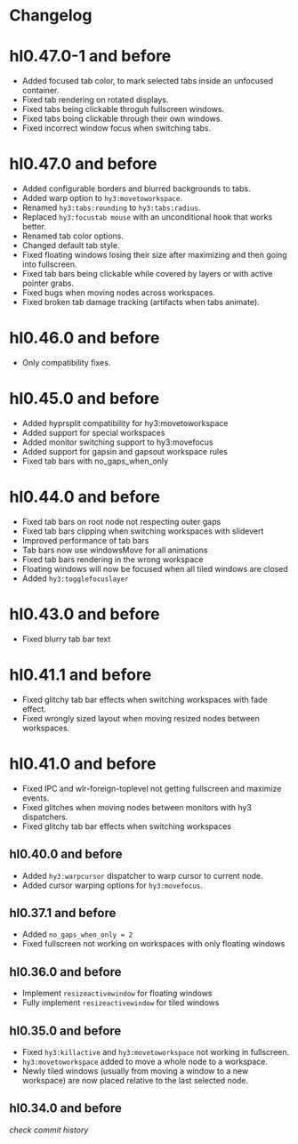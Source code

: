 # Changelog

# hl0.47.0-1 and before
- Added focused tab color, to mark selected tabs inside an unfocused container.
- Fixed tab rendering on rotated displays.
- Fixed tabs being clickable throguh fullscreen windows.
- Fixed tabs boing clickable through their own windows.
- Fixed incorrect window focus when switching tabs.

# hl0.47.0 and before

- Added configurable borders and blurred backgrounds to tabs.
- Added warp option to `hy3:movetoworkspace`.
- Renamed `hy3:tabs:rounding` to `hy3:tabs:radius`.
- Replaced `hy3:focustab mouse` with an unconditional hook that works better.
- Renamed tab color options.
- Changed default tab style.
- Fixed floating windows losing their size after maximizing and then going into fullscreen.
- Fixed tab bars being clickable while covered by layers or with active pointer grabs.
- Fixed bugs when moving nodes across workspaces.
- Fixed broken tab damage tracking (artifacts when tabs animate).

# hl0.46.0 and before

- Only compatibility fixes.

# hl0.45.0 and before

- Added hyprsplit compatibility for hy3:movetoworkspace
- Added support for special workspaces
- Added monitor switching support to hy3:movefocus
- Added support for gapsin and gapsout workspace rules
- Fixed tab bars with no_gaps_when_only

# hl0.44.0 and before

- Fixed tab bars on root node not respecting outer gaps
- Fixed tab bars clipping when switching workspaces with slidevert
- Improved performance of tab bars
- Tab bars now use windowsMove for all animations
- Fixed tab bars rendering in the wrong workspace
- Floating windows will now be focused when all tiled windows are closed
- Added `hy3:togglefocuslayer`

# hl0.43.0 and before

- Fixed blurry tab bar text

# hl0.41.1 and before

- Fixed glitchy tab bar effects when switching workspaces with fade effect.
- Fixed wrongly sized layout when moving resized nodes between workspaces.

# hl0.41.0 and before

- Fixed IPC and wlr-foreign-toplevel not getting fullscreen and maximize events.
- Fixed glitches when moving nodes between monitors with hy3 dispatchers.
- Fixed glitchy tab bar effects when switching workspaces

## hl0.40.0 and before

- Added `hy3:warpcursor` dispatcher to warp cursor to current node.
- Added cursor warping options for `hy3:movefocus`.

## hl0.37.1 and before

- Added `no_gaps_when_only = 2`
- Fixed fullscreen not working on workspaces with only floating windows

## hl0.36.0 and before

- Implement `resizeactivewindow` for floating windows
- Fully implement `resizeactivewindow` for tiled windows

## hl0.35.0 and before

- Fixed `hy3:killactive` and `hy3:movetoworkspace` not working in fullscreen.
- `hy3:movetoworkspace` added to move a whole node to a workspace.
- Newly tiled windows (usually from moving a window to a new workspace) are now
placed relative to the last selected node.

## hl0.34.0 and before
*check commit history*
